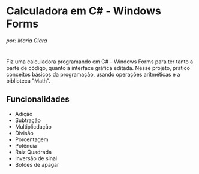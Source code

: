 # Calculadora em C# - Windows Forms
###### _por: Maria Clara_
#
Fiz uma calculadora programando em C# - Windows Forms para ter tanto a parte de código, quanto a interface gráfica editada. Nesse projeto, pratico conceitos básicos da programação, usando operações aritméticas e a biblioteca "Math".
## Funcionalidades
- Adição
- Subtração
- Multiplicdação
- Divisão
- Porcentagem
- Potência
- Raiz Quadrada
- Inversão de sinal
- Botões de apagar


